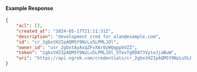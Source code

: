 <!-- Code generated for API Clients. DO NOT EDIT. -->

#### Example Response

```json
{
	"acl": [],
	"created_at": "2024-05-17T21:11:31Z",
	"description": "development cred for alan@example.com",
	"id": "cr_2gbxtH2IpAQM5Y9NzLu5LPMLJOl",
	"owner_id": "usr_2gbxtAyAxqZFvXArOyWQqppbVZZ",
	"token": "2gbxtH2IpAQM5Y9NzLu5LPMLJOl_5TexfgRD8f3VytoJjaBuW",
	"uri": "https://api.ngrok.com/credentials/cr_2gbxtH2IpAQM5Y9NzLu5LPMLJOl"
}
```
